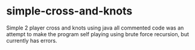 # simple-cross-and-knots
Simple 2 player cross and knots using java
all commented code was an attempt to make the program self playing using brute force recursion, but currently has errors.
